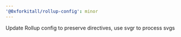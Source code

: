 ```yaml
---
'@0xforkitall/rollup-config': minor
---
```


Update Rollup config to preserve directives, use svgr to process svgs
